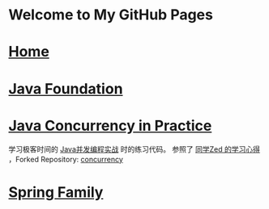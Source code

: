 # Welcome to My GitHub Pages

# [Home](https://du-feng.github.io/)
# [Java Foundation](https://du-feng.github.io/LearnJava)
# [Java Concurrency in Practice](https://du-feng.github.io/JavaConcurrentPractice)
学习极客时间的 [Java并发编程实战](https://time.geekbang.org/column/intro/159) 时的练习代码。
参照了 [同学Zed 的学习心得](https://time.geekbang.org/column/article/102300) ，Forked Repository: [concurrency](https://du-feng.github.io/concurrency)
# [Spring Family](https://du-feng.github.io/SpringFamily)
